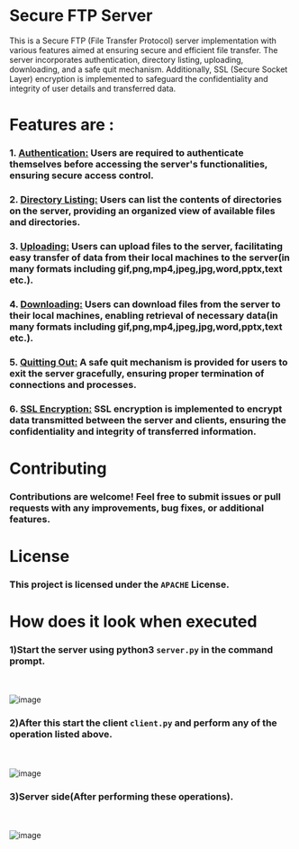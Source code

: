 # Secure FTP Server 
 This is a Secure FTP (File Transfer Protocol) server implementation with various features aimed at ensuring secure and efficient file transfer. The server incorporates authentication, directory listing, uploading, downloading, and a safe quit mechanism. Additionally, SSL (Secure Socket Layer) encryption is implemented to safeguard the confidentiality and integrity of user details and transferred data. 

# Features are :
### 1. <ins>Authentication:</ins> Users are required to authenticate themselves before accessing the server's functionalities, ensuring secure access control.
        
### 2. <ins>Directory Listing:</ins> Users can list the contents of directories on the server, providing an organized view of available files and directories.

### 3. <ins>Uploading:</ins> Users can upload files to the server, facilitating easy transfer of data from their local machines to the server(in many formats including gif,png,mp4,jpeg,jpg,word,pptx,text etc.).

### 4. <ins>Downloading:</ins> Users can download files from the server to their local machines, enabling retrieval of necessary data(in many formats including gif,png,mp4,jpeg,jpg,word,pptx,text etc.).

### 5. <ins>Quitting Out:</ins> A safe quit mechanism is provided for users to exit the server gracefully, ensuring proper termination of connections and processes.

### 6. <ins>SSL Encryption:</ins> SSL encryption is implemented to encrypt data transmitted between the server and clients, ensuring the confidentiality and integrity of transferred information.

# Contributing
### Contributions are welcome! Feel free to submit issues or pull requests with any improvements, bug fixes, or additional features.

# License
### This project is licensed under the ```APACHE``` License. 

# How does it look when executed
### 1)Start the server using python3 ```server.py``` in the command prompt.
<br></br>
![image](https://github.com/1deringmanas1331/FTP-Server-with-SSL-Implementation/assets/122677792/a3b1915e-8f21-4c3f-b518-40a96c3351da)

### 2)After this start the client ```client.py``` and perform any of the operation listed above.
<br></br>
![image](https://github.com/1deringmanas1331/FTP-Server-with-SSL-Implementation/assets/122677792/8d0781e3-12ba-4cea-af51-6217588e87d8)

### 3)Server side(After performing these operations).
<br></br>
![image](https://github.com/1deringmanas1331/FTP-Server-with-SSL-Implementation/assets/122677792/0f209c03-bae3-4df6-8b69-2831f4cd5bc7)












